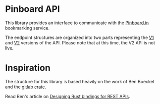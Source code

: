 # Pinboard API

This library provides an interface to communicate with the
[Pinboard.in](https://pinboard.in) bookmarking service.

The endpoint structures are organized into two parts representing the
[V1](https://pinboard.in/api/) and
[V2](https://pinboard.in/api/v2/overview) versions of the API. Please
note that at this time, the V2 API is not live.

# Inspiration

The structure for this library is based heavily on the work of Ben
Boeckel and the [gitlab crate](https://crates.io/crates/gitlab).

Read Ben's article on [Designing Rust bindings for REST APIs](https://plume.benboeckel.net/~/JustAnotherBlog/designing-rust-bindings-for-rest-ap-is).
